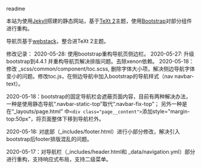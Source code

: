 

readme

本站为使用[Jekyll](https://jekyllcn.com/)搭建的静态网站，基于[TeXt 2](https://tianqi.name/jekyll-TeXt-theme/)主题，使用[Bootstrap](https://v3.bootcss.com/components)对部分组件进行重构。

导航页基于[webstack](https://github.com/WebStackPage/WebStackPage.github.io)，整合进TeXt 2主题。

修改记录：
2020-05-28: 使用bootstrap重构导航页侧边栏。
2020-05-27: 升级bootstrap到4.4.1 并重构导航页解决排版问题。去除xenon依赖。
2020-05-18：修改 _scss/common/component/toc.scss, 删除字体大小项，解决侧边导航字体变小的问题。修改toc.js，在侧边导航中加入bootstrap的导航样式（nav navbar-text）。

2020-05-18：bootstrap的固定导航栏会遮蔽页面内容，目前有两种解决办法，一种是使用静态导航“.navbar-static-top”取代“.navbar-fix-top”； 另外一种是在“_layouts/page.html”   中```<div class="page__content">```添加style="margin-top:50px"，将页面整体下移到导航栏外。

2020-05-18: 对底部（_includes/footer.html）进行小部分修改，解决引入bootstrap后footer排版混乱的问题。

2020-05-17：对导航栏（_includes/header.html和 _data/navigation.yml）部分进行重构，支持响应式布局，支持二级菜单。